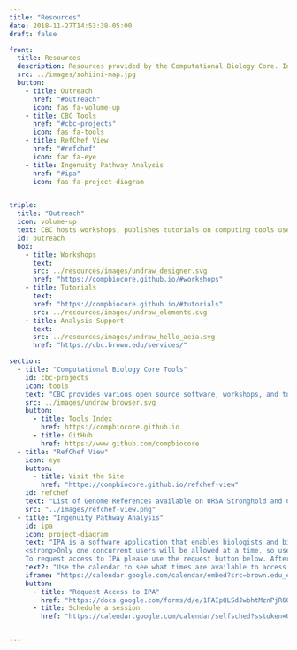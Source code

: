```yaml
---
title: "Resources"
date: 2018-11-27T14:53:38-05:00
draft: false

front:
  title: Resources
  description: Resources provided by the Computational Biology Core. Includes database subscriptions and licenses. Additionally, we provide various open source software, workshops, and tutorials in Bioinformatics and Data Science.
  src: ../images/sohiini-map.jpg
  button:
    - title: Outreach
      href: "#outreach"
      icon: fas fa-volume-up
    - title: CBC Tools
      href: "#cbc-projects"
      icon: fas fa-tools
    - title: RefChef View
      href: "#refchef"
      icon: far fa-eye
    - title: Ingenuity Pathway Analysis
      href: "#ipa"
      icon: fas fa-project-diagram


triple:
  title: "Outreach"
  icon: volume-up
  text: CBC hosts workshops, publishes tutorials on computing tools used by bioinformaticians, and provides analysis support to the Brown community. To learn more about what we offer, click on the links below or contact us at cbc-help@brown.edu.
  id: outreach
  box:
    - title: Workshops
      text:
      src: ../resources/images/undraw_designer.svg
      href: "https://compbiocore.github.io/#workshops"
    - title: Tutorials
      text:
      href: "https://compbiocore.github.io/#tutorials"
      src: ../resources/images/undraw_elements.svg
    - title: Analysis Support
      text:
      src: ../resources/images/undraw_hello_aeia.svg
      href: "https://cbc.brown.edu/services/"

section:
  - title: "Computational Biology Core Tools"
    id: cbc-projects
    icon: tools
    text: "CBC provides various open source software, workshops, and tutorials. Complete projects can be found on the [Projects Index Site](https://compbiocore.github.io). Projects in development can be found on our [GitHub account](https://www.github.com/compbiocore)."
    src: ../images/undraw_browser.svg
    button:
      - title: Tools Index
        href: https://compbiocore.github.io
      - title: GitHub
        href: https://www.github.com/compbiocore
  - title: "RefChef View"
    icon: eye
    button:
      - title: Visit the Site
        href: "httpe://compbiocore.github.io/refchef-view"
    id: refchef
    text: "List of Genome References available on URSA Stronghold and CCV's Oscar."
    src: "../images/refchef-view.png"
  - title: "Ingenuity Pathway Analysis"
    id: ipa
    icon: project-diagram
    text: "IPA is a software application that enables biologists and bioinformaticians to identify the biological mechanisms, pathways, and functions most relevant to their experimental datasets or genes of interest. It allows researchers to graphically view, analyze, and query data in a comprehensive and seamless manner to understand molecular interactions, biological functions and disease on multiple levels. For more details go to qiagen IPA website and also access their webinars. Access to IPA free for the entire Brown community through September 2019.<br>
    <strong>Only one concurrent users will be allowed at a time, so use the scheduler below to reserve analysis time.</strong><br>
    To request access to IPA please use the request button below. After registration, Ingenuity Systems will send each registrant, via e-mail, their individual password and login instructions. Please note, the first time you login to your IPA account, it may take a few minutes to load the application. Additionally, please disable all pop-up blockers prior to signing in as they may prevent the application from loading.<br>"
    text2: "Use the calendar to see what times are available to access IPA. Click below to schedule your IPA session or to request access. Please restrict yourself to at most **two consecutive slots** for any given time."
    iframe: "https://calendar.google.com/calendar/embed?src=brown.edu_e9ihnmpmjbldkcpvmralir6578%40group.calendar.google.com&amp;ctz=America/New_York"
    button:
      - title: "Request Access to IPA"
        href: "https://docs.google.com/forms/d/e/1FAIpQLSdJwbhtMznPjR6QrobBG1u-n3AMLnWdigN-NqFepsC7gbb2tw/viewform"
      - title: Schedule a session
        href: "https://calendar.google.com/calendar/selfsched?sstoken=UU1LVEFXbXNUZTUtfGRlZmF1bHR8OGM1ZTZjYTg1YjYyNjZiMjVhZDNjNGM2YjQ0MTVlNzQ"


---
```

